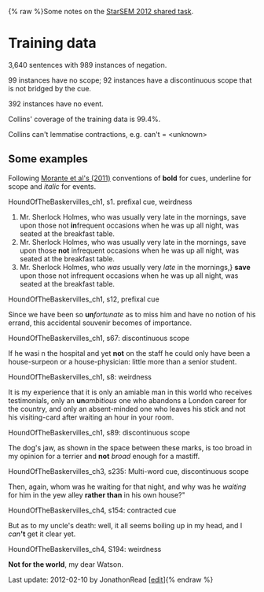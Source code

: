 {% raw %}Some notes on the [StarSEM 2012 shared
task](http://www.clips.ua.ac.be/sem2012-st-neg/).

# Training data

3,640 sentences with 989 instances of negation.

99 instances have no scope; 92 instances have a discontinuous scope that
is not bridged by the cue.

392 instances have no event.

Collins' coverage of the training data is 99.4%.

Collins can't lemmatise contractions, e.g. can't = &lt;unknown&gt;

## Some examples

Following [Morante et al's
(2011)](http://www.clips.ua.ac.be/annotation-of-negation-cues-and-their-scope-guidelines-v10)
conventions of **bold** for cues, <span class="u">underline</span> for
scope and *italic* for events.

HoundOfTheBaskervilles\_ch1, s1. prefixal cue, weirdness

1. Mr. Sherlock Holmes, who was usually very late in the mornings, save
upon <span class="u">those</span> not **in**<span class="u">frequent
occasions when he was up all night</span>, was seated at the
breakfast table.
2. Mr. Sherlock Holmes, who was usually very late in the mornings, save
upon <span class="u">those</span> **not** <span class="u">infrequent
occasions when he was up all night</span>, was seated at the
breakfast table.
3. Mr. Sherlock Holmes, <span class="u">who *was*</span> usually <span
class="u">very *late* in the mornings,</span>} **save** <span
class="u">upon those not infrequent occasions when he was up all
night</span>, was seated at the breakfast table.

HoundOfTheBaskervilles\_ch1, s12, prefixal cue

Since <span class="u">we have been so</span> **un**<span
class="u">*fortunate* as to miss him</span> and have no notion of his
errand, this accidental souvenir becomes of importance.

HoundOfTheBaskervilles\_ch1, s67: discontinuous scope

If <span class="u">he was</span>i n the hospital and yet **not** <span
class="u">on the staff</span> he could only have been a house-surpeon or
a house-physician: little more than a senior student.

HoundOfTheBaskervilles\_ch1, s8: weirdness

It is my experience that it is only an amiable man in this world who
receives testimonials, only <span class="u">an</span> **un***ambitious*
<span class="u">one who abandons a London career for the country</span>,
and only an absent-minded one who leaves his stick and not his
visiting-card after waiting an hour in your room.

HoundOfTheBaskervilles\_ch1, s89: discontinuous scope

<span class="u">The dog's jaw</span>, as shown in the space between
these marks, <span class="u">is</span> too broad in my opinion for a
terrier and **not** *<span class="u">broad</span>*<span class="u">
enough for a mastiff</span>.

HoundOfTheBaskervilles\_ch3, s235: Multi-word cue, discontinuous scope

Then, again, whom was he waiting for that night, and why was <span
class="u">he *waiting* for him</span> in the yew alley **rather than**
<span class="u">in his own house</span>?"

HoundOfTheBaskervilles\_ch4, s154: contracted cue

But as to my uncle's death: well, it all seems boiling up in my head,
and <span class="u">I *can*</span>**'t** <span class="u">get it clear
yet</span>.

HoundOfTheBaskervilles\_ch4, S194: weirdness

**Not for the world**, my dear Watson.

Last update: 2012-02-10 by JonathonRead [[edit](https://github.com/delph-in/docs/wiki/StarSEM/_edit)]{% endraw %}